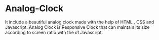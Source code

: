 # Analog-Clock
It include a beautiful analog clock made with the help of HTML , CSS and Javascript.
Analog Clock is Responsive Clock that can maintain its size according to screen ratio with the of Javascript.
